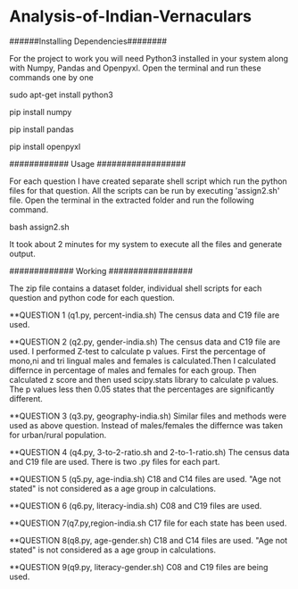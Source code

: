 # Analysis-of-Indian-Vernaculars

######Installing Dependencies########

For the project to work you will need Python3 installed in your system along with Numpy, Pandas and Openpyxl. Open the terminal and run these commands one by one

sudo apt-get install python3

pip install numpy

pip install pandas

pip install openpyxl

############ Usage ##################

For each question I have created separate shell script which run the python files for that question. All the scripts can be run by executing 'assign2.sh' file. Open the terminal in the extracted folder and run the following command.

bash assign2.sh
 
It took about 2 minutes for my system to execute all the files and generate output.

############# Working #################

The zip file contains a dataset folder, individual shell scripts for each question and python code for each question. 

**QUESTION 1 (q1.py, percent-india.sh)
The census data and C19 file are used.

**QUESTION 2 (q2.py, gender-india.sh)
The census data and C19 file are used. I performed Z-test to calculate p values. First the percentage of mono,ni and tri lingual males and females is calculated.Then I calculated differnce in percentage of males and females for each group. Then calculated z score and then used scipy.stats library to calculate p values. The p values less then 0.05 states that the percentages are significantly different.

**QUESTION 3 (q3.py, geography-india.sh)
Similar files and methods were used as above question. Instead of males/females the differnce was taken for urban/rural population.

**QUESTION 4 (q4.py, 3-to-2-ratio.sh and 2-to-1-ratio.sh)
The census data and C19 file are used. There is two .py files for each part.

**QUESTION 5 (q5.py, age-india.sh)
C18 and C14 files are used. "Age not stated" is not considered as a age group in calculations.

**QUESTION 6 (q6.py, literacy-india.sh)
C08 and C19 files are used.

**QUESTION 7(q7.py,region-india.sh
C17 file for each state has been used.

**QUESTION 8(q8.py, age-gender.sh)
C18 and C14 files are used. "Age not stated" is not considered as a age group in calculations.

**QUESTION 9(q9.py, literacy-gender.sh)
C08 and C19 files are being used.
